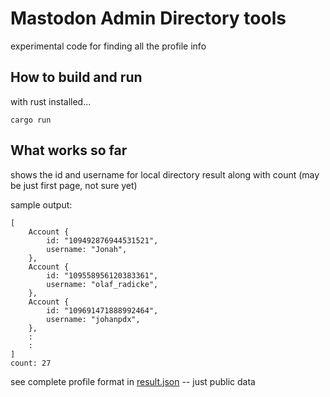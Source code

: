 # Mastodon Admin Directory tools

experimental code for finding all the profile info




## How to build and run

with rust installed...
```
cargo run
```

## What works so far
shows the id and username for local directory result
along with count (may be just first page, not sure yet)

sample output:
```
[
    Account {
        id: "109492876944531521",
        username: "Jonah",
    },
    Account {
        id: "109558956120383361",
        username: "olaf_radicke",
    },
    Account {
        id: "109691471888992464",
        username: "johanpdx",
    },
    :
    :
]
count: 27

```

see complete profile format in [result.json](result.json) -- just public data
